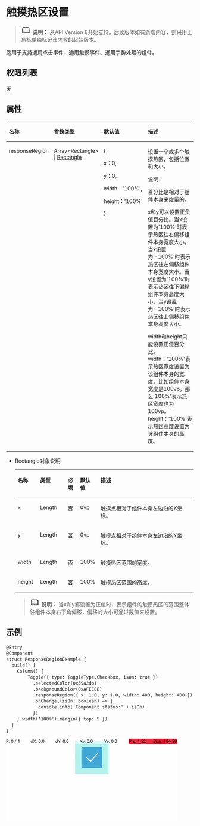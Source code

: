 # 触摸热区设置<a name="ZH-CN_TOPIC_0000001192595182"></a>

>![](../../public_sys-resources/icon-note.gif) **说明：** 
>从API Version 8开始支持。后续版本如有新增内容，则采用上角标单独标记该内容的起始版本。

适用于支持通用点击事件、通用触摸事件、通用手势处理的组件。

## 权限列表<a name="section781125411508"></a>

无

## 属性<a name="section6820191711316"></a>

<table><thead align="left"><tr><th class="cellrowborder" valign="top" width="15.120000000000001%" id="mcps1.1.5.1.1"><p>名称</p>
</th>
<th class="cellrowborder" valign="top" width="18.05%" id="mcps1.1.5.1.2"><p>参数类型</p>
</th>
<th class="cellrowborder" valign="top" width="18.22%" id="mcps1.1.5.1.3"><p>默认值</p>
</th>
<th class="cellrowborder" valign="top" width="48.61%" id="mcps1.1.5.1.4"><p>描述</p>
</th>
</tr>
</thead>
<tbody><tr><td class="cellrowborder" valign="top" width="15.120000000000001%" headers="mcps1.1.5.1.1 "><p>responseRegion</p>
</td>
<td class="cellrowborder" valign="top" width="18.05%" headers="mcps1.1.5.1.2 "><p>Array&lt;Rectangle&gt; | <a href="#li11163114695111">Rectangle</a></p>
</td>
<td class="cellrowborder" valign="top" width="18.22%" headers="mcps1.1.5.1.3 "><p>{</p>
<p>x：0,</p>
<p>y：0,</p>
<p>width：'100%',</p>
<p>height：'100%'</p>
<p>}</p>
</td>
<td class="cellrowborder" valign="top" width="48.61%" headers="mcps1.1.5.1.4 "><p>设置一个或多个触摸热区，包括位置和大小。</p>
<div class="note"><span class="notetitle"> 说明： </span><div class="notebody"><p>百分比是相对于组件本身来度量的。</p>
<p>x和y可以设置正负值百分比。当x设置为'100%'时表示热区往右偏移组件本身宽度大小，当x设置为'-100%'时表示热区往左偏移组件本身宽度大小。当y设置为'100%'时表示热区往下偏移组件本身高度大小，当y设置为'-100%'时表示热区往上偏移组件本身高度大小。</p>
<p>width和height只能设置正值百分比。width：'100%'表示热区宽度设置为该组件本身的宽度。比如组件本身宽度是100vp，那么'100%'表示热区宽度也为100vp。height：'100%'表示热区高度设置为该组件本身的高度。</p>
</div></div>
</td>
</tr>
</tbody>
</table>

-   <a name="li11163114695111"></a>Rectangle对象说明

    <table><thead align="left"><tr><th class="cellrowborder" valign="top" width="12.601260126012601%" id="mcps1.1.6.1.1"><p>名称</p>
    </th>
    <th class="cellrowborder" valign="top" width="15.791579157915791%" id="mcps1.1.6.1.2"><p>类型</p>
    </th>
    <th class="cellrowborder" valign="top" width="6.950695069506951%" id="mcps1.1.6.1.3"><p>必填</p>
    </th>
    <th class="cellrowborder" valign="top" width="7.520752075207521%" id="mcps1.1.6.1.4"><p>默认值</p>
    </th>
    <th class="cellrowborder" valign="top" width="57.13571357135714%" id="mcps1.1.6.1.5"><p>描述</p>
    </th>
    </tr>
    </thead>
    <tbody><tr><td class="cellrowborder" valign="top" width="12.601260126012601%" headers="mcps1.1.6.1.1 "><p>x</p>
    </td>
    <td class="cellrowborder" valign="top" width="15.791579157915791%" headers="mcps1.1.6.1.2 "><p>Length</p>
    </td>
    <td class="cellrowborder" valign="top" width="6.950695069506951%" headers="mcps1.1.6.1.3 "><p>否</p>
    </td>
    <td class="cellrowborder" valign="top" width="7.520752075207521%" headers="mcps1.1.6.1.4 "><p>0vp</p>
    </td>
    <td class="cellrowborder" valign="top" width="57.13571357135714%" headers="mcps1.1.6.1.5 "><p>触摸点相对于组件本身左边沿的X坐标。</p>
    </td>
    </tr>
    <tr><td class="cellrowborder" valign="top" width="12.601260126012601%" headers="mcps1.1.6.1.1 "><p>y</p>
    </td>
    <td class="cellrowborder" valign="top" width="15.791579157915791%" headers="mcps1.1.6.1.2 "><p>Length</p>
    </td>
    <td class="cellrowborder" valign="top" width="6.950695069506951%" headers="mcps1.1.6.1.3 "><p>否</p>
    </td>
    <td class="cellrowborder" valign="top" width="7.520752075207521%" headers="mcps1.1.6.1.4 "><p>0vp</p>
    </td>
    <td class="cellrowborder" valign="top" width="57.13571357135714%" headers="mcps1.1.6.1.5 "><p>触摸点相对于组件本身左边沿的Y坐标。</p>
    </td>
    </tr>
    <tr><td class="cellrowborder" valign="top" width="12.601260126012601%" headers="mcps1.1.6.1.1 "><p>width</p>
    </td>
    <td class="cellrowborder" valign="top" width="15.791579157915791%" headers="mcps1.1.6.1.2 "><p>Length</p>
    </td>
    <td class="cellrowborder" valign="top" width="6.950695069506951%" headers="mcps1.1.6.1.3 "><p>否</p>
    </td>
    <td class="cellrowborder" valign="top" width="7.520752075207521%" headers="mcps1.1.6.1.4 "><p>100%</p>
    </td>
    <td class="cellrowborder" valign="top" width="57.13571357135714%" headers="mcps1.1.6.1.5 "><p>触摸热区范围的宽度。</p>
    </td>
    </tr>
    <tr><td class="cellrowborder" valign="top" width="12.601260126012601%" headers="mcps1.1.6.1.1 "><p>height</p>
    </td>
    <td class="cellrowborder" valign="top" width="15.791579157915791%" headers="mcps1.1.6.1.2 "><p>Length</p>
    </td>
    <td class="cellrowborder" valign="top" width="6.950695069506951%" headers="mcps1.1.6.1.3 "><p>否</p>
    </td>
    <td class="cellrowborder" valign="top" width="7.520752075207521%" headers="mcps1.1.6.1.4 "><p>100%</p>
    </td>
    <td class="cellrowborder" valign="top" width="57.13571357135714%" headers="mcps1.1.6.1.5 "><p>触摸热区范围的高度。</p>
    </td>
    </tr>
    </tbody>
    </table>

    >![](../../public_sys-resources/icon-note.gif) **说明：** 
    >当x和y都设置为正值时，表示组件的触摸热区的范围整体往组件本身右下角偏移，偏移的大小可通过数值来设置。


## 示例<a name="section18306182803217"></a>

```
@Entry
@Component
struct ResponseRegionExample {
  build() {
    Column() {
        Toggle({ type: ToggleType.Checkbox, isOn: true })
          .selectedColor(0x39a2db)
          .backgroundColor(0xAFEEEE)
          .responseRegion({ x: 1.0, y: 1.0, width: 400, height: 400 })
          .onChange((isOn: boolean) => {
            console.info('Component status:' + isOn)
          })
    }.width('100%').margin({ top: 5 })
  }
}
```

![](figures/GIF1.gif)

